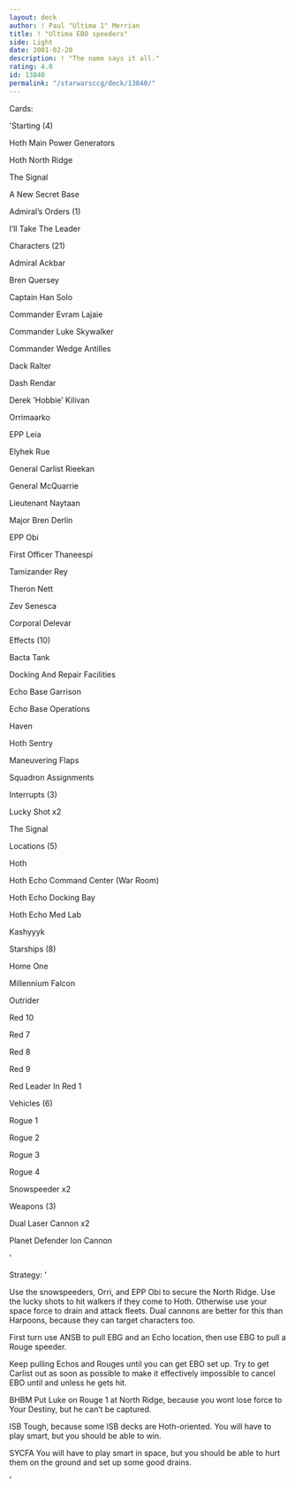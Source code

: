 ```yaml
---
layout: deck
author: ! Paul "Ultima 1" Merrian
title: ! "Ultima EBO speeders"
side: Light
date: 2001-02-20
description: ! "The name says it all."
rating: 4.0
id: 13840
permalink: "/starwarsccg/deck/13840/"
---
```

Cards: 

'Starting (4)

Hoth Main Power Generators 

Hoth North Ridge 

The Signal 

A New Secret Base 


Admiral’s Orders (1)

I’ll Take The Leader


Characters (21)

Admiral Ackbar 

Bren Quersey 

Captain Han Solo 

Commander Evram Lajaie 

Commander Luke Skywalker 

Commander Wedge Antilles 

Dack Ralter 

Dash Rendar 

Derek ’Hobbie’ Kilivan 

Orrimaarko  

EPP Leia 

Elyhek Rue 

General Carlist Rieekan 

General McQuarrie 

Lieutenant Naytaan 

Major Bren Derlin 

EPP Obi

First Officer Thaneespi 

Tamizander Rey 

Theron Nett 

Zev Senesca 

Corporal Delevar


Effects (10)

Bacta Tank 

Docking And Repair Facilities

Echo Base Garrison 

Echo Base Operations 

Haven 

Hoth Sentry

Maneuvering Flaps 

Squadron Assignments 


Interrupts (3)

Lucky Shot  x2

The Signal


Locations (5)

Hoth 

Hoth Echo Command Center (War Room) 

Hoth Echo Docking Bay 

Hoth Echo Med Lab 

Kashyyyk 


Starships (8)

Home One 

Millennium Falcon 

Outrider 

Red 10 

Red 7 

Red 8 

Red 9 

Red Leader In Red 1 


Vehicles (6)

Rogue 1 

Rogue 2 

Rogue 3 

Rogue 4 

Snowspeeder  x2


Weapons (3)

Dual Laser Cannon x2

Planet Defender Ion Cannon 

'

Strategy: '

Use the snowspeeders, Orri, and EPP Obi to secure the North Ridge.  Use the lucky shots to hit walkers if they come to Hoth.  Otherwise use your space force to drain and attack fleets.  Dual cannons are better for this than Harpoons, because they can target characters too.


First turn use ANSB to pull EBG and an Echo location, then use EBG to pull a Rouge speeder.

Keep pulling Echos and Rouges until you can get EBO set up.  Try to get Carlist out as soon as possible to make it effectively impossible to cancel EBO until and unless he gets hit.


BHBM  Put Luke on Rouge 1 at North Ridge, because you wont lose force to Your Destiny, but he can’t be captured.


ISB  Tough, because some ISB decks are Hoth-oriented.  You will have to play smart, but you should be able to win.


SYCFA  You will have to play smart in space, but you should be able to hurt them on the ground and set up some good drains.

'
